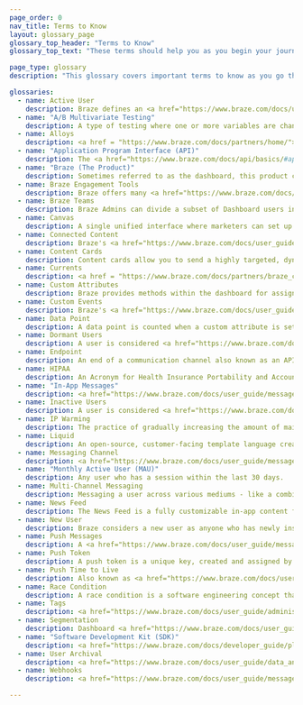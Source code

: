 ```yaml
---
page_order: 0
nav_title: Terms to Know
layout: glossary_page
glossary_top_header: "Terms to Know"
glossary_top_text: "These terms should help you as you begin your journey to better customer and user bonds with Braze! Give this a read before you begin your onboarding."

page_type: glossary
description: "This glossary covers important terms to know as you go through the Braze onboarding process."

glossaries:
  - name: Active User
    description: Braze defines an <a href="https://www.braze.com/docs/user_guide/engagement_tools/campaigns/ideas_and_strategies/active_user_campaigns/">active user</a> for a given period as any user who has a session at that time.
  - name: "A/B Multivariate Testing"
    description: A type of testing where one or more variables are changed and tested to see which changes perform best. <a href="https://www.braze.com/docs/user_guide/engagement_tools/campaigns/testing_and_more/multivariate_testing/#multivariate--ab-testing">A/B Testing</a> can be done within Dashboard Campaigns.
  - name: Alloys
    description: <a href = "https://www.braze.com/docs/partners/home/"> Alloys</a> are Braze's Technology Partners.
  - name: "Application Program Interface (API)"
    description: The <a href="https://www.braze.com/docs/api/basics/#api-overview">Braze API</a> provides a web service where you can record actions taken by your users directly via HTTP, rather than through the mobile SDKs. This allows you to, for example, pass user data to Braze that is not tracked within your app or website.
  - name: "Braze (The Product)"
    description: Sometimes referred to as the dashboard, this product controls all of the data and interactions at the heart of the Braze platform. Braze Customers use it to manage notifications, setup targeted messaging Campaigns, and view analytics. Developers use it to manage settings for integrating apps, such as API keys and push notification credentials.
  - name: Braze Engagement Tools
    description: Braze offers many <a href="https://www.braze.com/docs/user_guide/engagement_tools/">tools</a> to reach your customers and users with our Campaigns, Canvas tools, and you can optimize for consistency (and upload images and other content) using our Templates & Media tools. From there, you can create Segments and Geofences to target your audience by location or other attributes.
  - name: Braze Teams
    description: Braze Admins can divide a subset of Dashboard users into <a href="https://www.braze.com/docs/user_guide/administrative/manage_your_braze_users/teams/">Teams</a> with varying user roles and permissions. This allows Admins to limit access to certain features by group membership.
  - name: Canvas
    description: A single unified interface where marketers can set up Campaigns with multiple messages and steps to form a cohesive journey. <a href="https://www.braze.com/docs/user_guide/engagement_tools/canvas/">Canvas</a> also lets you compare and optimize those experiences using comprehensive analytics for the full user experience.
  - name: Connected Content
    description: Braze's <a href="https://www.braze.com/docs/user_guide/personalization_and_dynamic_content/connected_content/">Connected Content</a> feature expands on marketing personalization to boost customer engagement and conversions. This feature allows you to insert any information accessible via API directly into messages you send to users. Connected Content allows for pulling content either directly from your web server or publicly accessible APIs.
  - name: Content Cards
    description: Content cards allow you to send a highly targeted, dynamic stream of rich content to your customers right within the apps they love, without interrupting their experience. Content cards can be sent to both <a href="https://www.braze.com/docs/developer_guide/platform_integration_guides/ios/content_cards/">iOS</a> and <a href="https://www.braze.com/docs/developer_guide/platform_integration_guides/android/content_cards/overview/">Android</a> users.
  - name: Currents
    description: <a href = "https://www.braze.com/docs/partners/braze_currents/">Currents</a>, our data streaming export, are included in certain Braze packages. Braze Currents allows you to integrate through Data Storage using flat files or to our Behavioral Analytics and Customer Data partners using a batched JSON payloads to a designated endpoint.
  - name: Custom Attributes
    description: Braze provides methods within the dashboard for assigning custom attributes to users. You’ll be able to filter and segment your users according to these attributes for both <a href="https://www.braze.com/docs/developer_guide/platform_integration_guides/ios/analytics/setting_custom_attributes/#setting-custom-attributes">iOS</a> and <a href="https://www.braze.com/docs/developer_guide/platform_integration_guides/android/analytics/setting_custom_attributes/">Android</a> Campaigns.
  - name: Custom Events
    description: Braze's <a href="https://www.braze.com/docs/user_guide/data_and_analytics/custom_data/custom_events/#custom-events">Custom events</a> are actions taken by your users; they’re best suited for tracking high-value user interactions with your application.
  - name: Data Point
    description: A data point is counted when a custom attribute is set or updated (even if you’re updating it with the same value), a custom event or purchase event is logged, any standard data (e.g. email, first_name, last_name, country, home_city, etc) is logged, when a session starts, and when a session ends.
  - name: Dormant Users
    description: A user is considered <a href="https://www.braze.com/docs/user_guide/data_and_analytics/user_data_collection/user_archival/#dormant-users">dormant</a> when there has been no activity in the last twelve months.
  - name: Endpoint
    description: An end of a communication channel also known as an API <a href="https://www.braze.com/docs/api/endpoints/messaging/">endpoint</a> is used within the Braze messaging API for sending and scheduling messages.
  - name: HIPAA
    description: An Acronym for Health Insurance Portability and Accountability Act, Braze is <a href="https://www.braze.com/docs/developer_guide/disclosures/security_qualifications/#hipaa">HIPAA</a> compliant. HIPAA requirements involve administrative, physical and technical security.
  - name: "In-App Messages"
    description: <a href="https://www.braze.com/docs/user_guide/message_building_by_channel/in-app_messages/">In-app messages</a> are mobile messages that appear within your application. They help you get content to your user without interrupting their day with a push notification. Customized and tailored in-app messages enhance the user experience and help your audience get the most value out of your app.
  - name: Inactive Users
    description: A user is considered <a href="https://www.braze.com/docs/user_guide/data_and_analytics/user_data_collection/user_archival/#inactive-users">inactive</a> when they reach certain criteria like no longer receiving email or push messages and have not been active for over 6 months.
  - name: IP Warming
    description: The practice of gradually increasing the amount of mail sent out from a dedicated IP. <a href="https://www.braze.com/docs/user_guide/onboarding_with_braze/email_setup/ip_warming/#ip-warming">IP warming</a> helps establish a reputation with Internet Service Providers, minimizing the probability of your messages getting flagged.
  - name: Liquid
    description: An open-source, customer-facing template language created by Shopify and written in Ruby; <a href="https://www.braze.com/docs/user_guide/personalization_and_dynamic_content/liquid/">Liquid</a> is used to load/pull dynamic content. Liquid allows you to use objects, Tags, and filters to add personal customization.
  - name: Messaging Channel
    description: <a href="https://www.braze.com/docs/user_guide/message_building_by_channel/">Messaging channels</a> are ways you can virtually communicate with your customers - through push notifications on their phone or web browser, email, in-app messages, and so much more!
  - name: "Monthly Active User (MAU)"
    description: Any user who has a session within the last 30 days.
  - name: Multi-Channel Messaging
    description: Messaging a user across various mediums - like a combination of email, web push, and mobile push notifications. <a href="https://www.braze.com/docs/developer_guide/platform_wide/platform_features/#multi-channel-messaging">Messaging channels</a> are best used in concert and with regularity to re-engage lost users, retain active users, and energize your brand ambassadors.
  - name: News Feed
    description: The News Feed is a fully customizable in-app content feed for your users. Braze targeting and segmentation allows you to create a stream of content that is individually catered to the interests of each user for both <a href="https://www.braze.com/docs/developer_guide/platform_integration_guides/ios/news_feed/">iOS</a> and <a href="https://www.braze.com/docs/developer_guide/platform_integration_guides/android/news_feed/overview/#news-feed">Android</a>.
  - name: New User
    description: Braze considers a new user as anyone who has newly installed your app. Alternatively, a new user can also be defined as a user with a user ID that has not been previously identified within Braze.
  - name: Push Messages
    description: A <a href="https://www.braze.com/docs/user_guide/message_building_by_channel/push/">push</a> notification or push message is a notification that appears from a mobile application. Push notifications often appear as pop-up dialogs and banners for both iOS and Android.
  - name: Push Token
    description: A push token is a unique key, created and assigned by Apple or Google to create a connection between an app and an iOS, Android, or web device. <a href="https://www.braze.com/docs/help/help_articles/push/push_token_migration/#push-token-migration">Push Token migration</a> is the importing of those already-generated keys into Braze’s platform.
  - name: Push Time to Live
    description: Also known as <a href="https://www.braze.com/docs/user_guide/administrative/app_settings/push_ttl_settings/">Push TTL</a>, time to live refers to the period Campaigns will continue to attempt to be delivered to an offline user.
  - name: Race Condition
    description: A race condition is a software engineering concept that describes some undesirable situation that occurs when a system tries to perform several operations simultaneously, but because of the nature of the system, the operations must be done in the correct sequence to be done correctly. <br><br>In the Braze platform, segmenting a triggered campaign on user data recorded at the time of the event may cause a race condition. This happens when a change in the user attribute on which the campaign is segmented hasn't yet been processed for the user at the time segment membership is determined and the campaign is sent and can lead to the user not receiving the campaign.
  - name: Tags
    description: <a href="https://www.braze.com/docs/user_guide/administrative/app_settings/tags/#tags">Tags</a> are a tool that help you categorize, organize, and sort your engagement across one or multiple Campaigns.
  - name: Segmentation
    description: Dashboard <a href="https://www.braze.com/docs/user_guide/engagement_tools/segments/">Segmentation</a> allows you to create groups or extensions of users based on powerful filters of their in-app behavior, demographic data, social data, etc.
  - name: "Software Development Kit (SDK)"
    description: <a href="https://www.braze.com/docs/developer_guide/platform_integration_guides/sdk_primer/">SDKs</a> are integrated into iOS and Android applications and provides powerful marketing, customer support, and analytics tools. Braze offers SDK integration for both <a href="https://www.braze.com/docs/developer_guide/platform_integration_guides/ios/initial_sdk_setup/">iOS</a> and <a href="https://www.braze.com/docs/developer_guide/platform_integration_guides/android/initial_sdk_setup/android_sdk_integration/#initial-sdk-setup">Android</a>.
  - name: User Archival
    description: <a href="https://www.braze.com/docs/user_guide/data_and_analytics/user_data_collection/user_archival/">User archival</a> refers to users that have been archived. At Braze this includes both inactive and dormant users.
  - name: Webhooks
    description: <a href="https://www.braze.com/docs/user_guide/message_building_by_channel/webhooks/">Webhooks</a> allow you to trigger non-app actions such as SMS text message delivery. You can use webhooks to provide other systems and applications with real-time information. The flexibility of this feature allows you to send information to any endpoint.

---
```



